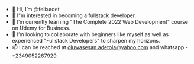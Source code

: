 - 👋 Hi, I’m @felixadet
- 👀 I"m interested in becoming a fullstack developer.
- 🌱 I’m currently learning "The Complete 2022 Web Development" course on Udemy for Business.
- 💞️ I’m looking to collaborate with beginners like myself as well as experienced "Fullstack Developers" to sharpen my horizons.
- 📫 I can be reached at oluwasesan.adetola@yahoo.com and whatsapp - +2349052267929.

<!---
felixadet/felixadet is a ✨ special ✨ repository because its `README.md` (this file) appears on your GitHub profile.
You can click the Preview link to take a look at your changes.
--->
